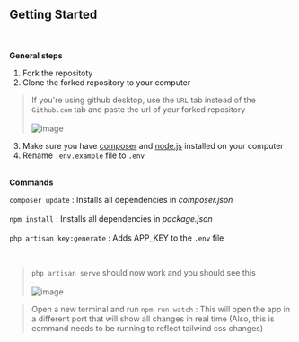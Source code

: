 ## Getting Started
<br><br>
**General steps**

1. Fork the repositoty
2. Clone the forked repository to your computer 
> If you're using github desktop, use the `URL` tab instead of the `Github.com` tab and paste the url of your forked repository <br><br>
![image](https://user-images.githubusercontent.com/59659920/165234102-9a5b3c05-313d-4e74-b086-c05346c4c6f8.png)

3. Make sure you have [composer](https://getcomposer.org/download/) and [node.js](https://nodejs.org/en/) installed on your computer
4. Rename `.env.example` file to `.env`
<br><br>

**Commands**

`composer update` : Installs all dependencies in _composer.json_<br><br>
`npm install` : Installs all dependencies in _package.json_
<br><br>
`php artisan key:generate` : Adds APP_KEY to the `.env` file 

<br>

>`php artisan serve` should now work and you should see this <br><br>
![image](https://user-images.githubusercontent.com/59659920/165180895-c0c60818-e296-46bc-9ae6-8efb8b83ad39.png)


>Open a new terminal and run `npm run watch` : This will open the app in a different port that will show all changes in real time (Also, this is command needs to be running to reflect tailwind css changes)
